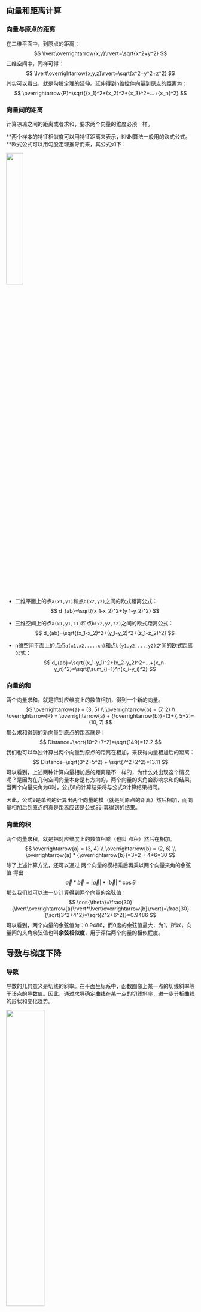 ## 向量和距离计算

### 向量与原点的距离

在二维平面中，到原点的距离：
$$
\lvert\overrightarrow{x,y}\rvert=\sqrt{x^2+y^2}
$$
三维空间中，同样可得：
$$
\lvert\overrightarrow{x,y,z}\rvert=\sqrt{x^2+y^2+z^2}
$$
其实可以看出，就是勾股定理的延伸。延伸得到n维控件向量到原点的距离为：
$$
\overrightarrow{P}=\sqrt{{x_1}^2+{x_2}^2+{x_3}^2+...+{x_n}^2}
$$



### 向量间的距离

计算凉凉之间的距离或者求和，要求两个向量的维度必须一样。

**两个样本的特征相似度可以用特征距离来表示，KNN算法一般用的欧式公式。**欧式公式可以用勾股定理推导而来，其公式如下：

<img src="/Users/seeker/PycharmProjects/Notes/AI/人工智能/images/screenshot-010.png" style="width: 30%; float: center">

- 二维平面上的点`a(x1,y1)`和点`b(x2,y2)`之间的欧式距离公式：
  $$
  d_{ab}=\sqrt{(x_1-x_2)^2+(y_1-y_2)^2}
  $$

- 三维空间上的点`a(x1,y1,z1)`和点`b(x2,y2,z2)`之间的欧式距离公式：
  $$
  d_{ab}=\sqrt{(x_1-x_2)^2+(y_1-y_2)^2+(z_1-z_2)^2}
  $$

- n维空间平面上的点点`a(x1,x2,...,xn)`和点`b(y1,y2,...,y2)`之间的欧式距离公式：
  $$
  d_{ab}=\sqrt{(x_1-y_1)^2+(x_2-y_2)^2+...+(x_n-y_n)^2}=\sqrt{\sum_{i=1}^n(x_i-y_i)^2}
  $$



### 向量的和

两个向量求和，就是把对应维度上的数值相加，得到一个新的向量。
$$
\overrightarrow{a} = (3, 5)
\\
\overrightarrow{b} = (7, 2)
\\
\overrightarrow{P} = \overrightarrow{a} + {\overrightarrow{b}}=(3+7, 5+2)=(10, 7)
$$
那么求和得到的新向量到原点的距离就是：
$$
Distance=\sqrt{10^2+7^2}=\sqrt{149}=12.2
$$
我们也可以单独计算出两个向量到原点的距离在相加，来获得向量相加后的距离：
$$
Distance=\sqrt{3^2+5^2} + \sqrt{7^2+2^2}=13.11
$$
可以看到，上述两种计算向量相加后的距离是不一样的，为什么处出现这个情况呢？是因为在几何空间向量本身是有方向的，两个向量的夹角会影响求和的结果，当两个向量夹角为0时，公式8的计算结果将与公式9计算结果相同。

因此，公式9是单纯的计算出两个向量的模（就是到原点的距离）然后相加，而向量相加后到原点的真是距离应该是公式8计算得到的结果。



### 向量的积

两个向量求积，就是把对应维度上的数值相乘（也叫 点积）然后在相加。
$$
\overrightarrow{a} = (3, 4)
\\
\overrightarrow{b} = (2, 6)
\\
 \overrightarrow{a} * {\overrightarrow{b}}=3*2 + 4*6=30
$$
除了上述计算方法，还可以通过 两个向量的模相乘后再乘以两个向量夹角的余弦值 得出：
$$
\overrightarrow{a} * {\overrightarrow{b}}=\lvert\overrightarrow{a}\rvert*\lvert\overrightarrow{b}\rvert*\cos{\theta}
$$
那么我们就可以进一步计算得到两个向量的余弦值：
$$
\cos{\theta}=\frac{30}{\lvert\overrightarrow{a}\rvert*\lvert\overrightarrow{b}\rvert}=\frac{30}{\sqrt{3^2+4^2}*\sqrt{2^2+6^2}}=0.9486
$$
可以看到，两个向量的余弦值为：0.9486，而0度的余弦值最大，为1。所以，向量间的夹角余弦值也叫**余弦相似度**，用于评估两个向量的相似程度。



## 导数与梯度下降

### 导数

导数的几何意义是切线的斜率。在平面坐标系中，函数图像上某一点的切线斜率等于该点的导数值。因此，通过求导确定曲线在某一点的切线斜率，进一步分析曲线的形状和变化趋势。

<img src="/Users/seeker/PycharmProjects/Notes/AI/人工智能/images/screenshot-016.png" style="width: 45%; float: center">

某个点的导数计算公式可以写为：
$$
P^{'}=\frac{\Delta_y}{\Delta_x}
$$
也可以写为：
$$
P^{'}=\frac{d_y}{d_x}
$$
导数计算的结果就是切线的斜率。但是由于在一条曲线上，导数都是在动态变化的，所以通常导数也使用一个函数来表示。比如：
$$
y^{'}=2x+3
$$
<img src="/Users/seeker/PycharmProjects/Notes/AI/人工智能/images/screenshot-017.png" style="width: 45%; float: center">

导数的作用：

1. 判断单调性。通过求函数的导数，可以判断函数的单调性。如果函数在某个区间内的导数大于0，则函数在该区间内单调递增；如果导数小于0，则函数单调递减
2. 判断极值和拐点。导数为0的点可能是函数的极值点或拐点。在极值点处，函数值从递增变为递减或从递减变为递增，因此极值点是函数变化的趋势的转折点。通过求导并令导数为0，我们可以找到可能得极值点或拐点，进一步分析这点的特质
3. 优化问题。在实际问题中，我们经常遇到需要找最值的问题，比如成本最低、利润最大等。通过求导找到函数的极值点，结合实际情况进行分析，可以找到最优解。

<img src="/Users/seeker/PycharmProjects/Notes/AI/人工智能/images/screenshot-018.png" style="width: 45%; float: center">



### 梯度下降

梯度下降可以说是机器学习的精髓，各种机器学习所产生的奇迹，都必须建立在梯度下降的机制之下才有了让人感觉智能的结果。

比如针对方程：`f(x) = x^2 + 2x + 3`，根据上述导数的计算规则，则导函数为：`f(x)' = 2x + 2` ，基于导函数可以获取x在某个取值时 f(x)' 的值。比如 x = 0 时，y' = 2，此时原函数单调递增；x = -1 时，y' = 0，原函数获得最小值 2；x = -3 时，y' = -4，此时 原函数单调递减。

梯度下降就是根据导函数来计算，如果导函数的值为证，则说明原函数呈上升趋势，这样就不能找到最小值；如果导函数的值为负数，则说明原函数呈下降趋势，就有可能找到最小值。

<img src="/Users/seeker/PycharmProjects/Notes/AI/人工智能/images/screenshot-019.png" style="width: 40%; float: center">

对于导函数x取值的步进，取值不能过大，过大可能导致原函数刚好跳过最小值，当然也不能过小，太小会导致计算量暴增。在AI领域，我们将这个步进称为 **学习速率** 。具体的调整需要根据具体的情况来测试，没有标准答案。



